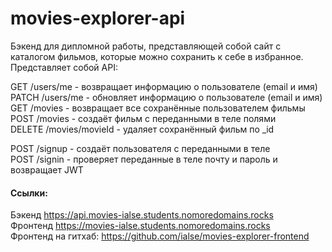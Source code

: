 # movies-explorer-api

Бэкенд для дипломной работы, представляющей собой сайт с каталогом фильмов, которые можно сохранить к себе в избранное.
Представляет собой API:

GET /users/me  - возвращает информацию о пользователе (email и имя)  
PATCH /users/me - обновляет информацию о пользователе (email и имя)  
GET /movies -  возвращает все сохранённые пользователем фильмы  
POST /movies - создаёт фильм с переданными в теле полями  
DELETE /movies/movieId - удаляет сохранённый фильм по _id  

POST /signup - создаёт пользователя с переданными в теле  
POST /signin - проверяет переданные в теле почту и пароль и возвращает JWT  

#### Ссылки:
Бэкенд  https://api.movies-ialse.students.nomoredomains.rocks  
Фронтенд  https://movies-ialse.students.nomoredomains.rocks  
Фронтенд на гитхаб:  https://github.com/ialse/movies-explorer-frontend
